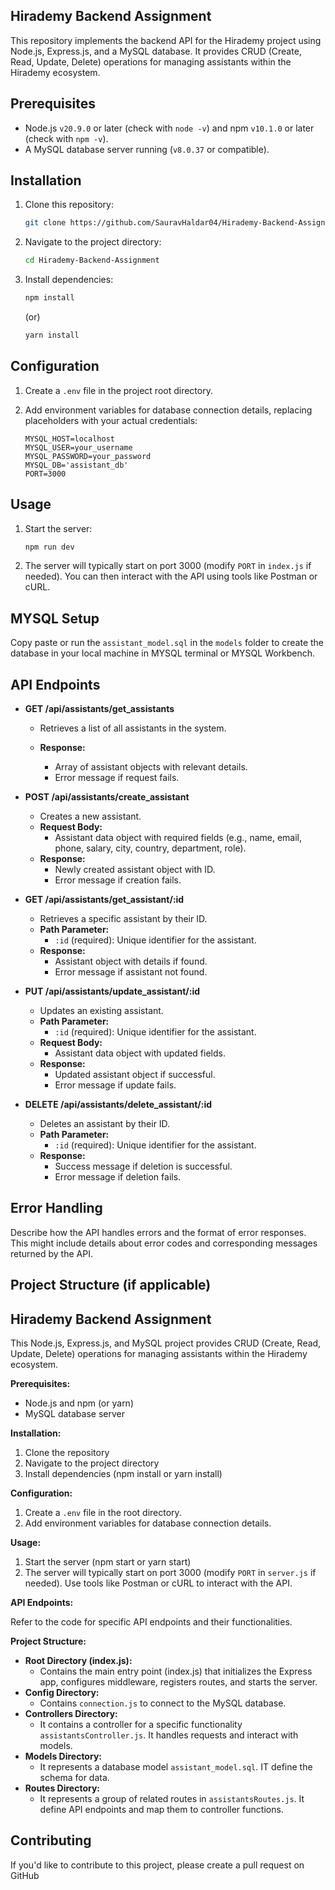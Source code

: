 ## Hirademy Backend Assignment

This repository implements the backend API for the Hirademy project using Node.js, Express.js, and a MySQL database. It provides CRUD (Create, Read, Update, Delete) operations for managing assistants within the Hirademy ecosystem.

## Prerequisites

* Node.js `v20.9.0` or later (check with `node -v`) and npm `v10.1.0` or later (check with `npm -v`).
* A MySQL database server running (`v8.0.37` or compatible).

## Installation

1. Clone this repository:

   ```bash
   git clone https://github.com/SauravHaldar04/Hirademy-Backend-Assignment
   ```

2. Navigate to the project directory:

   ```bash
   cd Hirademy-Backend-Assignment
   ```

3. Install dependencies:

   ```bash
   npm install
   ```

   (or)

   ```bash
   yarn install
   ```

## Configuration

1. Create a `.env` file in the project root directory.
2. Add environment variables for database connection details, replacing placeholders with your actual credentials:

   ```
   MYSQL_HOST=localhost
   MYSQL_USER=your_username
   MYSQL_PASSWORD=your_password
   MYSQL_DB='assistant_db'
   PORT=3000
   ```

## Usage

1. Start the server:

   ```bash
   npm run dev
   ```

2. The server will typically start on port 3000 (modify `PORT` in `index.js` if needed). You can then interact with the API using tools like Postman or cURL.


## MYSQL Setup

Copy paste or run the `assistant_model.sql`  in the `models` folder to create the database in your local machine in MYSQL terminal or MYSQL Workbench.

## API Endpoints



* **GET /api/assistants/get_assistants**
    * Retrieves a list of all assistants in the system.

    * **Response:**
        * Array of assistant objects with relevant details.
        * Error message if request fails.

* **POST /api/assistants/create_assistant**
    * Creates a new assistant.
    * **Request Body:**
        * Assistant data object with required fields (e.g., name, email, phone, salary, city, country, department, role).
    * **Response:**
        * Newly created assistant object with ID.
        * Error message if creation fails.

* **GET /api/assistants/get_assistant/:id**
    * Retrieves a specific assistant by their ID.
    * **Path Parameter:**
        * `:id` (required): Unique identifier for the assistant.
    * **Response:**
        * Assistant object with details if found.
        * Error message if assistant not found.

* **PUT /api/assistants/update_assistant/:id**
    * Updates an existing assistant.
    * **Path Parameter:**
        * `:id` (required): Unique identifier for the assistant.
    * **Request Body:**
        * Assistant data object with updated fields.
    * **Response:**
        * Updated assistant object if successful.
        * Error message if update fails.

* **DELETE /api/assistants/delete_assistant/:id**
    * Deletes an assistant by their ID.
    * **Path Parameter:**
        * `:id` (required): Unique identifier for the assistant.
    * **Response:**
        * Success message if deletion is successful.
        * Error message if deletion fails.


## Error Handling

Describe how the API handles errors and the format of error responses. This might include details about error codes and corresponding messages returned by the API.


## Project Structure (if applicable)

## Hirademy Backend Assignment

This Node.js, Express.js, and MySQL project provides CRUD (Create, Read, Update, Delete) operations for managing assistants within the Hirademy ecosystem.

**Prerequisites:**

* Node.js and npm (or yarn)
* MySQL database server

**Installation:**

1. Clone the repository
2. Navigate to the project directory
3. Install dependencies (npm install or yarn install)

**Configuration:**

1. Create a `.env` file in the root directory.
2. Add environment variables for database connection details.

**Usage:**

1. Start the server (npm start or yarn start)
2. The server will typically start on port 3000 (modify `PORT` in `server.js` if needed). Use tools like Postman or cURL to interact with the API.

**API Endpoints:**

Refer to the code for specific API endpoints and their functionalities.

**Project Structure:**

* **Root Directory (index.js):**
    * Contains the main entry point (index.js) that initializes the Express app, configures middleware, registers routes, and starts the server.
* **Config Directory:**
    * Contains `connection.js` to connect to the MySQL database.
* **Controllers Directory:**
    * It contains a controller for a specific functionality  `assistantsController.js`. It handles requests and interact with models.
* **Models Directory:**
    * It represents a database model `assistant_model.sql`. IT define the schema for data.
* **Routes Directory:**
    * It represents a group of related routes in `assistantsRoutes.js`. It define API endpoints and map them to controller functions.


## Contributing

If you'd like to contribute to this project, please create a pull request on GitHub